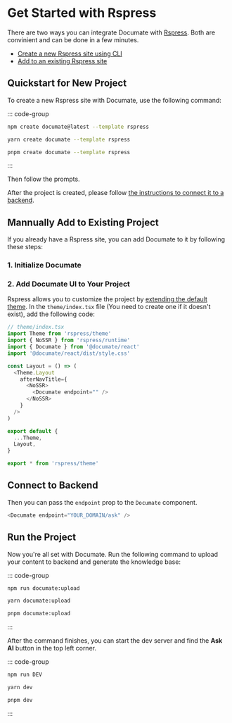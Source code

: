 # Get Started with Rspress

There are two ways you can integrate Documate with [Rspress](https://rspress.dev). Both are convinient and can be done in a few minutes.

- [Create a new Rspress site using CLI](#quickstart-for-new-project)
- [Add to an existing Rspress site](#mannually-add-to-existing-project)

## Quickstart for New Project

To create a new Rspress site with Documate, use the following command:

::: code-group

```bash [npm]
npm create documate@latest --template rspress
```

```bash [yarn]
yarn create documate --template rspress
```

```bash [pnpm]
pnpm create documate --template rspress
```

:::

Then follow the prompts.

After the project is created, please follow [the instructions to connect it to a backend](#connect-to-backend).

## Mannually Add to Existing Project

If you already have a Rspress site, you can add Documate to it by following these steps:

### 1. Initialize Documate

<!--@include: ../_partials/_initialize-react.md-->

### 2. Add Documate UI to Your Project

Rspress allows you to customize the project by [extending the default theme](https://rspress.dev/guide/advanced/custom-theme.html#extensions-based-on-the-default-theme). In the `theme/index.tsx` file (You need to create one if it doesn't exist), add the following code:

```js
// theme/index.tsx
import Theme from 'rspress/theme'
import { NoSSR } from 'rspress/runtime'
import { Documate } from '@documate/react'
import '@documate/react/dist/style.css'

const Layout = () => (
  <Theme.Layout
    afterNavTitle={
      <NoSSR>
        <Documate endpoint="" />
      </NoSSR>
    }
  />
)

export default {
  ...Theme,
  Layout,
}

export * from 'rspress/theme'
```

## Connect to Backend

<!--@include: ../_partials/_connect-backend.md-->

Then you can pass the `endpoint` prop to the `Documate` component.

```js
<Documate endpoint="YOUR_DOMAIN/ask" />
```

## Run the Project

Now you're all set with Documate. Run the following command to upload your content to backend and generate the knowledge base:

::: code-group

```bash [npm]
npm run documate:upload
```

```bash [yarn]
yarn documate:upload
```

```bash [pnpm]
pnpm documate:upload
```

:::

After the command finishes, you can start the dev server and find the **Ask AI** button in the top left corner.

::: code-group

```bash [npm]
npm run DEV
```

```bash [yarn]
yarn dev
```

```bash [pnpm]
pnpm dev
```

:::
